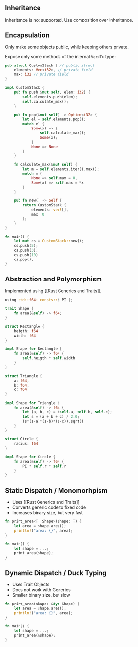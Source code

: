 ## Inheritance

Inheritance is not supported. Use [composition over inheritance](https://en.wikipedia.org/wiki/Composition_over_inheritance).

## Encapsulation

Only make some objects public, while keeping others private.

Expose only some methods of the internal `Vec<T>` type:
```rust
pub struct CustomStack { // public struct
    elements: Vec<i32>, // private field
    max: i32 // private field
}

impl CustomStack {
    pub fn push(&mut self, elem: i32) {
        self.elements.push(elem);
        self.calculate_max();
    }

    pub fn pop(&mut self) -> Option<i32> {
        let el = self.elements.pop();
        match el {
            Some(x) => {
                self.calculate_max();
                Some(x);
            }
            None => None
        }
    }

    fn calculate_max(&mut self) {
        let m = self.elements.iter().max();
        match m {
	        None => self.max = 0,
	        Some(x) => self.max = *x
        }
    }

    pub fn new() -> Self {
        return CustomStack {
            elements: vec![],
            max: 0
        };
    }
}

fn main() {
    let mut cs = CustomStack::new();
    cs.push(5);
    cs.push(3);
    cs.push(10);
    cs.pop();
}
```

## Abstraction and Polymorphism

Implemented using [[Rust Generics and Traits]].

```rust
using std::f64::consts::{ PI };

trait Shape {
    fn area(&self) -> f64;
}

struct Rectangle {
    heigth: f64,
    width: f64
}

impl Shape for Rectangle {
    fn area(&self) -> f64 {
        self.heigth * self.width
    }
}

struct Triangle {
    a: f64,
    b: f64,
    c: f64
}

impl Shape for Triangle {
    fn area(&self) -> f64 {
        let (a, b, c) = (self.a, self.b, self.c);
        let s = (a + b + c) / 2.0;
        (s*(s-a)*(s-b)*(s-c)).sqrt()
    }
}

struct Circle {
    radius: f64
}

impl Shape for Circle {
    fn area(&self) -> f64 {
        PI * self.r * self.r
    }
}
```

## Static Dispatch / Monomorhpism

- Uses [[Rust Generics and Traits]]
- Converts generic code to fixed code
- Increases binary size, but very fast

```rust
fn print_area<T: Shape>(shape: T) {
    let area = shape.area();
    println!("area: {}", area);
}

fn main() {
    let shape = ...;
    print_area(shape);
}
```

## Dynamic Dispatch / Duck Typing

- Uses Trait Objects
- Does not work with Generics
- Smaller binary size, but slow

```rust
fn print_area(shape: &dyn Shape) {
    let area = shape.area();
    println!("area: {}", area);
}

fn main() {
    let shape = ...;
    print_area(&shape);
}
```
